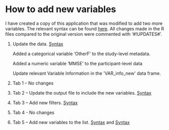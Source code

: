 # How to add new variables

I have created a copy of this application that was modified to add two more variables.
The relevant syntax can be found [here](/archive/addvar).
All changes made in the R files compared to the original version were commented with ‘#!UPDATES#’.


1.	Update the data. [Syntax](/archive/addvar/data/dataprep_newvar.R)

  	Added a categorical variable ‘OtherF’ to the study-level metadata.

  	Added a numeric variable ‘MMSE’ to the participant-level data

  	Update relevant Variable Information in the 'VAR_info_new' data frame.
  	

2.	Tab 1 – No changes
3.	Tab 2 – Update the output file to include the new variables. [Syntax](/archive/addvar/R/tab2_output_new.R)
4.	Tab 3 – Add new filters. [Syntax](/archive/addvar/R/tab3_filters_module_new.R)
5.	Tab 4 - No changes
6.	Tab 5 – Add new variables to the list. [Syntax](/archive/addvar/R/tab5_pac_module_new) and [Syntax](/archive/addvar/R/tab5_paq_module_new)




